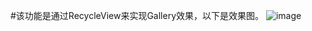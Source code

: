 #该功能是通过RecycleView来实现Gallery效果，以下是效果图。
![image](https://github.com/zhangwei-wade/RecycleViewToGallery/blob/master/image/screengif.gif)

